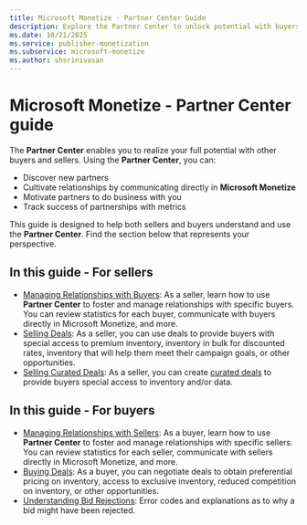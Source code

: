 ```yaml
---
title: Microsoft Monetize - Partner Center Guide
description: Explore the Partner Center to unlock potential with buyers and sellers. Discover partners, cultivate relationships, motivate, and track success.
ms.date: 10/21/2025
ms.service: publisher-monetization
ms.subservice: microsoft-monetize
ms.author: shsrinivasan
---
```


# Microsoft Monetize - Partner Center guide

The **Partner Center** enables you to realize your full potential with other buyers and sellers. Using the **Partner Center**, you can:

- Discover new partners
- Cultivate relationships by communicating directly in **Microsoft Monetize**
- Motivate partners to do business with you
- Track success of partnerships with metrics

This guide is designed to help both sellers and buyers understand and use the **Partner Center**. Find the section below that represents your perspective.

## In this guide - For sellers

- [Managing Relationships with Buyers](managing-relationships-with-buyers.md): As a seller, learn how to use **Partner Center** to foster and manage relationships with specific buyers. You can review statistics for each buyer, communicate with buyers directly in Microsoft Monetize, and more.
- [Selling Deals](selling-deals.md): As a seller, you can use deals to provide buyers with special access to premium inventory, inventory in bulk for discounted rates, inventory that will help them meet their campaign goals, or other opportunities.
- [Selling Curated Deals](selling-curated-deals.md): As a seller, you can create [curated deals](curated-deals.md) to provide buyers special access to inventory and/or data.

## In this guide - For buyers

- [Managing Relationships with Sellers](managing-relationships-with-sellers.md): As a buyer, learn how to use **Partner Center** to foster and manage relationships with specific sellers. You can review statistics for each seller, communicate with sellers directly in Microsoft Monetize, and more.
- [Buying Deals](buying-deals.md): As a buyer, you can negotiate deals to obtain preferential pricing on inventory, access to exclusive inventory, reduced competition on inventory, or other opportunities.
- [Understanding Bid Rejections](understanding-bid-rejections.md): Error codes and explanations as to why a bid might have been rejected.
